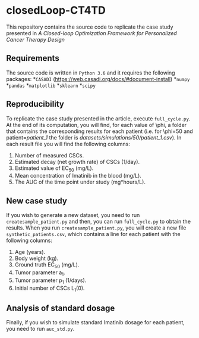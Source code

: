 # closedLoop-CT4TD
This repository contains the source code to replicate the case study presented in *A Closed-loop Optimization Framework for Personalized Cancer Therapy Design*

## Requirements
The source code is written in ```Python 3.6``` and it requires the following packages:
*`CASADI` (<https://web.casadi.org/docs/#document-install>)
*`numpy`
*`pandas`
*`matplotlib`
*`sklearn`
*`scipy`

## Reproducibility
To replicate the case study presented in the article, execute ```full_cycle.py```. At the end of its computation, you will find, for each value of \phi, a folder that contains the corresponding results for each patient (i.e. for \phi=50 and patient=*patient_1* the folder is *datasets/simulations/50/patient_1.csv*). 
In each result file you will find the following columns:
1. Number of measured CSCs.
1. Estimated decay (net growth rate) of CSCs (1/day).
1. Estimated value of EC<sub>50</sub> (mg/L).
1. Mean concentration of Imatinib in the blood (mg/L).
1. The AUC of the time point under study (mg*hours/L).

## New case study
If you wish to generate a new dataset, you need to run `createsample_patient.py` and then, you can run `full_cycle.py` to obtain the results. 
When you run `createsample_patient.py`, you will create a new file `synthetic_patients.csv`, which contains a line for each patient with the following columns:
1. Age (years).
1. Body weight (kg).
1. Ground truth EC<sub>50</sub> (mg/L).
1. Tumor parameter a<sub>1</sub>.
1. Tumor parameter p<sub>1</sub> (1/days).
1. Initial number of CSCs L<sub>1</sub>(0).

## Analysis of standard dosage
Finally, if you wish to simulate standard Imatinib dosage for each patient, you need to run `auc_std.py`.
